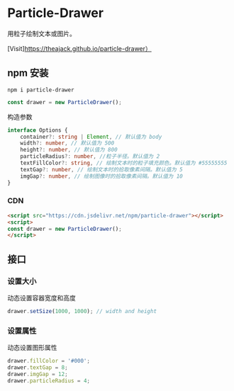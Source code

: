 <!--
 * @Author: chenzhongsheng
 * @Date: 2023-06-05 07:56:20
 * @Description: Coding something
-->
<!-- * @Author：钉子 * @Date：2022-08-03 21：24：33 * @Description：编码一些东西 -->
# Particle-Drawer

用粒子绘制文本或图片。

[Visit]https://theajack.github.io/particle-drawer）

## npm 安装

```
npm i particle-drawer
```

```ts
const drawer = new ParticleDrawer();
```

构造参数

```ts
interface Options {
    container?: string | Element, // 默认值为 body
    width?: number, // 默认值为 500
    height?: number, // 默认值为 800
    particleRadius?: number, //粒子半径。默认值为 2
    textFillColor?: string, // 绘制文本时的粒子填充颜色。默认值为 #55555555
    textGap?: number, // 绘制文本时的拾取像素间隔。默认值为 5
    imgGap?: number, // 绘制图像时的拾取像素间隔。默认值为 10
}
```

### CDN

```html
<script src="https://cdn.jsdelivr.net/npm/particle-drawer"></script>
<script>
const drawer = new ParticleDrawer();
</script>
```

## 接口

### 设置大小

动态设置容器宽度和高度

```js
drawer.setSize(1000, 1000); // width and height
```

### 设置属性

动态设置图形属性

```js
drawer.fillColor = '#000';
drawer.textGap = 8;
drawer.imgGap = 12;
drawer.particleRadius = 4;
```